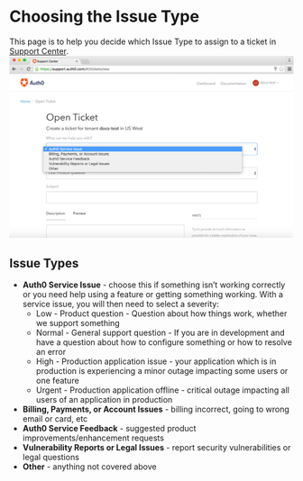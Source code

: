 # Choosing the Issue Type

This page is to help you decide which Issue Type to assign to a ticket in [Support Center](https://support.auth0.com).  
![](/media/articles/support/issue-types.png)

## Issue Types

* **Auth0 Service Issue** - choose this if something isn’t working correctly or you need help using a feature or getting something working. With a service issue, you will then need to select a severity:
	* Low - Product question - Question about how things work, whether we support something
	* Normal - General support question - If you are in development and have a question about how to configure something or how to resolve an error
	* High - Production application issue - your application which is in production is experiencing a minor outage impacting some users or one feature
	* Urgent - Production application offline - critical outage impacting all users of an application in production
* **Billing, Payments, or Account Issues** - billing incorrect, going to wrong email or card, etc
* **Auth0 Service Feedback** - suggested product improvements/enhancement requests
* **Vulnerability Reports or Legal Issues** - report security vulnerabilities or legal questions
* **Other** - anything not covered above